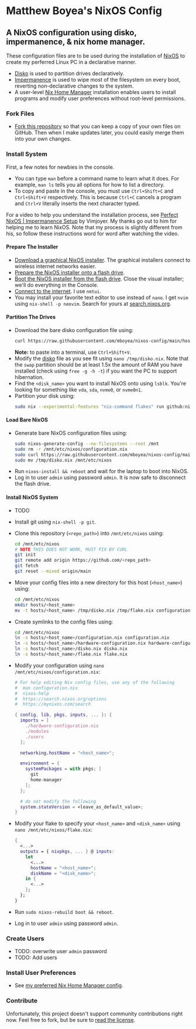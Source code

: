 # Matthew Boyea's NixOS Config

## A NixOS configuration using disko, impermanence, & nix home manager.

These configuration files are to be used during the installation of [NixOS] to create my perferred Linux PC in a declarative manner.

* [Disko] is used to partition drives declaratively.
* [Impermanence] is used to wipe most of the filesystem on every boot, reverting non-declarative changes to the system.
* A user-level [Nix Home Manager] installation enables users to install programs and modify user preferences without root-level permissions.

### Fork Files

* [Fork this repository](https://docs.github.com/en/pull-requests/collaborating-with-pull-requests/working-with-forks/fork-a-repo#forking-a-repository) so that you can keep a copy of your own files on GitHub.
  Then when I make updates later, you could easily merge them into your own changes.

### Install System

First, a few notes for newbies in the console.

* You can type `man` before a command name to learn what it does.
  For example, `man ls` tells you all options for how to list a directory.
* To copy and paste in the console, you must use `Ctrl+Shift+C` and `Ctrl+Shift+V` respectively.
  This is because `Ctrl+C` cancels a program and `Ctrl+V` literally inserts the next character typed.

For a video to help you understand the installation process, see [Perfect NixOS | Impermanence Setup](https://www.youtube.com/watch?v=YPKwkWtK7l0) by Vimjoyer.
My thanks go out to him for helping me to learn NixOS.
Note that my process is slightly different from his, so follow these instructions word for word after watching the video.

#### Prepare The Installer

* [Download a graphical NixOS installer](https://nixos.org/download/).
  The graphical installers connect to wireless internet networks easier.
* [Prepare the NixOS installer onto a flash drive](https://nixos.wiki/wiki/NixOS_Installation_Guide#Making_the_installation_media).
* [Boot the NixOS installer from the flash drive](https://nixos.wiki/wiki/NixOS_Installation_Guide#Booting_the_installation_media).
  Close the visual installer; we'll do everything in the Console.
* [Connect to the internet](https://nixos.org/manual/nixos/stable/#sec-installation-manual-networking).
  I use `nmtui`.
* You may install your favorite text editor to use instead of `nano`.
  I get `nvim` using `nix-shell -p neovim`. Search for yours at [search.nixos.org](https://search.nixos.org/packages).

#### Partition The Drives

* Download the bare disko configuration file using:
  ```sh
  curl https://raw.githubusercontent.com/mboyea/nixos-config/main/hosts/barenix/disko.nix -o /tmp/disko.nix
  ```
  **Note:** to paste into a terminal, use `Ctrl+Shift+V`.
* Modify the [disko](https://github.com/nix-community/disko) file as you see fit using `nano /tmp/disko.nix`.
  Note that the `swap` partition should be at least 1.5x the amount of RAM you have installed (check using `free -g -h -t`) if you want the PC to support hibernation.
* Find the `<disk_name>` you want to install NixOS onto using `lsblk`.
  You're looking for something like `vda`, `sda`, `nvme0`, or `nvme0n1`.
* Partition your disk using:
  ```sh
  sudo nix --experimental-features "nix-command flakes" run github:nix-community/disko -- --mode disko /tmp/disko.nix --arg device '"/dev/<disk_name>"'
  ```

#### Load Bare NixOS

* Generate bare NixOS configuration files using:
  ```sh
  sudo nixos-generate-config --no-filesystems --root /mnt
  sudo rm -r /mnt/etc/nixos/configuration.nix
  sudo curl https://raw.githubusercontent.com/mboyea/nixos-config/main/hosts/barenix/configuration.nix -o /mnt/etc/nixos/configuration.nix
  sudo mv /tmp/disko.nix /mnt/etc/nixos
  ```
* Run `nixos-install && reboot` and wait for the laptop to boot into NixOS.
* Log in to user `admin` using password `admin`.
  It is now safe to disconnect the flash drive.

#### Install NixOS System



* TODO

* Install git using `nix-shell -p git`.
* Clone this repository (`<repo_path>`) into `/mnt/etc/nixos` using:
  ```sh
  cd /mnt/etc/nixos
  # NOTE THIS DOES NOT WORK, MUST FIX BY CURL
  git init
  git remote add origin https://github.com/<repo_path>
  git fetch
  git reset --mixed origin/main
  ```
* Move your config files into a new directory for this host (`<host_name>`) using:
  ```sh
  cd /mnt/etc/nixos
  mkdir hosts/<host_name>
  mv -t hosts/<host_name> /tmp/disko.nix /tmp/flake.nix configuration.nix hardware-configuration.nix
  ```
* Create symlinks to the config files using:
  ```sh
  cd /mnt/etc/nixos
  ln -s hosts/<host_name>/configuration.nix configuration.nix
  ln -s hosts/<host_name>/hardware-configuration.nix hardware-configuration.nix
  ln -s hosts/<host_name>/disko.nix disko.nix
  ln -s hosts/<host_name>/flake.nix flake.nix
  ```
* Modify your configuration using `nano /mnt/etc/nixos/configuration.nix`:
  ```nix
  # For help editing Nix config files, use any of the following
  #  man configuration.nix
  #  nixos-help
  #  https://search.nixos.org/options
  #  https://mynixos.com/search
  
  { config, lib, pkgs, inputs, ... }: {
    imports = [
      ./hardware-configuration.nix
      ./modules
      ./users
    ];
  
    networking.hostName = "<host_name>";
  
    environment = {
      systemPackages = with pkgs; [
        git
        home-manager
      ];
    };

    # do not modify the following
    system.stateVersion = <leave_as_default_value>;
  }
  ```
* Modify your flake to specify your `<host_name>` and `<disk_name>`  using `nano /mnt/etc/nixos/flake.nix`:
  ```nix
  {
    <...>
    outputs = { nixpkgs, ... } @ inputs:
      let
        <...>
        hostName = "<host_name>";
        diskName = "<disk_name>";
      in {
        <...>
      };
    };
  }
  ```
* Run `sudo nixos-rebuild boot && reboot`.
* Log in to user `admin` using password `admin`.

### Create Users

* TODO: overwrite user `admin` password
* TODO: Add users

### Install User Preferences

* See [my preferred Nix Home Manager config](https://github.com/mboyea/home-manager).

### Contribute

Unfortunately, this project doesn't support community contributions right now. Feel free to fork, but be sure to [read the license](./LICENSE.md).

[NixOS]: https://nixos.org/
[Disko]: https://nixos.wiki/wiki/Disko
[Impermanence]: https://github.com/nix-community/impermanence
[Nix Home Manager]: https://github.com/nix-community/home-manager

